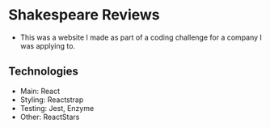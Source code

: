 # Shakespeare Reviews
- This was a website I made as part of a coding challenge for a company I was applying to.

## Technologies
- Main: React
- Styling: Reactstrap
- Testing: Jest, Enzyme
- Other: ReactStars